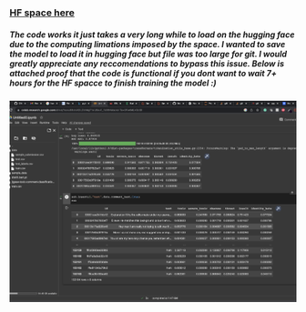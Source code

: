 ### [HF space here](https://huggingface.co/spaces/thotranexe/toxicity)

##### The code works it just takes a very long while to load on the hugging face due to the computing limations imposed by the space. I wanted to save the model to load it in hugging face but file was too large for git. I would greatly appreciate any reccomendations to bypass this issue. Below is attached proof that the code is functional if you dont want to wait 7+ hours for the HF spacce to finish training the model :)
![alt text](https://github.com/thotranexe/482-104-project/blob/milestone3/proog.png)
